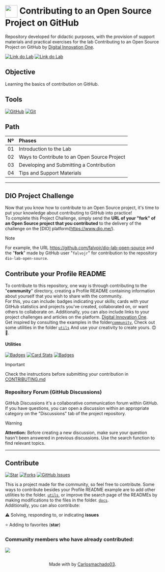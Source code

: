 <h1>
    <a href="https://www.dio.me/">
     <img align="center" width="40px" src="https://hermes.digitalinnovation.one/assets/diome/logo-minimized.png"></a>
    <span> Contributing to an Open Source Project on GitHub</span>
</h1>

Repository developed for didactic purposes, with the provision of support materials and practical exercises for the lab Contributing to an Open Source Project on GitHub by [Digital Innovation One](https://www.dio.me/).

[![Link do Lab](https://img.shields.io/badge/▶-000?style=for-the-badge&logo=movie&logoColor=E94D5F)](https://web.dio.me/lab/desafio-de-projeto-contribuindo-em-um-projeto-open-source-no-github/learning/913f26fd-1018-4643-b59a-6356ea77dc2e) 
[![Link do Lab](https://img.shields.io/badge/Acesse%20o%20Lab%20na%20Plataforma-E94D5F?style=for-the-badge)](https://web.dio.me/lab/desafio-de-projeto-contribuindo-em-um-projeto-open-source-no-github/learning/913f26fd-1018-4643-b59a-6356ea77dc2e)

## Objective
Learning the basics of contribution on GitHub.

## Tools
[![GitHub](https://img.shields.io/badge/GitHub-000?style=for-the-badge&logo=github&logoColor=30A3DC)](https://docs.github.com/)
[![Git](https://img.shields.io/badge/Git-000?style=for-the-badge&logo=git&logoColor=E94D5F)](https://git-scm.com/doc) 

## Path
<table>
  <thead>
    <tr align="left">
      <th>Nº</th>
      <th>Phases</th>
    </tr>
  </thead>
  <tbody align="left">
    <tr>
      <td>01</td>
      <td>Introduction to the Lab</td>
    </tr>
    <tr>
      <td>02</td>
      <td>Ways to Contribute to an Open Source Project</td>
    </tr>
    <tr>
      <td>03</td>
      <td>Developing and Submitting a Contribution</td>  
    </tr>
    <tr>
      <td>04</td>
      <td>Tips and Support Materials</td>    
    </tr>
  </tbody>
</table>

---
## DIO Project Challenge
Now that you know how to contribute to an Open Source project, it's time to put your knowledge about contributing to GitHub into practice! <br>
To complete this Project Challenge, simply send the **URL of your "fork" of an Open Source project that you contributed** to the delivery of the challenge on the [DIO] platform(https://www.dio.me/).

> [!NOTE]   
> For example, the URL https://github.com/falvojr/dio-lab-open-source and the "**fork**" made by GitHub user "`falvojr`" for contribution to the repository `dio-lab-open-source`.

## Contribute your Profile README
To contribute to this repository, one way is through contributing to the "**community**" directory, creating a Profile README containing information about yourself that you wish to share with the community. <br> For this, you can include: badges indicating your skills; cards with your GitHub statistics and projects you've created, collaborated on, or want others to collaborate on. Additionally, you can also include links to your project challenges and articles on the platform. [Digital Innovation One](https://www.dio.me/). <br>
Get inspired by consulting the examples in the folder[`community`](https://github.com/digitalinnovationone/dio-lab-open-source/tree/main/community), Check out some utilities in the folder [`utils`](https://github.com/digitalinnovationone/dio-lab-open-source/tree/main/utils) And use your creativity to create yours. 😊💙.

#### Utilities

[![Badges](https://img.shields.io/badge/Badges-30A3DC?style=for-the-badge)](https://github.com/digitalinnovationone/dio-lab-open-source/blob/main/utils/badges/badges.md)
[![Card Stats](https://img.shields.io/badge/Card%20Stats-E94D5F?style=for-the-badge)](https://github.com/digitalinnovationone/dio-lab-open-source/blob/main/utils/cards/github-stats.md)
[![Badges](https://img.shields.io/badge/Card%20Streak%20States-30A3DC?style=for-the-badge)](https://github.com/digitalinnovationone/dio-lab-open-source/blob/main/utils/cards/github-streak-stats.md)

> [!IMPORTANT]   
> Check the instructions before submitting your contribution in [CONTRIBUTING.md](https://github.com/digitalinnovationone/dio-lab-open-source/blob/main/CONTRIBUTING.md)

### Repository Forum (GitHub Discussions)
GitHub Discussions it's a collaborative communication forum within GitHub. If you have questions, you can open a discussion within an appropriate category on the "Discussions" tab of the project repository.

> [!WARNING]  
> **Attention:** Before creating a new discussion, make sure your question hasn't been answered in previous discussions. Use the search function to find relevant topics.

---

## Contribute
[![Star](https://img.shields.io/github/stars/digitalinnovationone/dio-lab-open-source?style=social)](https://github.com/digitalinnovationone/dio-lab-open-source/stargazers)
[![Forks](https://img.shields.io/github/forks/digitalinnovationone/dio-lab-open-source?style=social)](https://github.com/digitalinnovationone/dio-lab-open-source/forks)
[![GitHub Issues](https://img.shields.io/github/issues/digitalinnovationone/dio-lab-open-source?style=social)](https://github.com/digitalinnovationone/dio-lab-open-source/issues/)

 This is a project made for the community, so feel free to contribute. Some ways to contribute besides your Profile README example are to add other utilities to the folder. [`utils`](https://github.com/digitalinnovationone/dio-lab-open-source/tree/main/utils), or improve the search page of the READMEs by making modifications to the files in the folder. [`docs`](https://github.com/digitalinnovationone/dio-lab-open-source/tree/main/docs). <br>
 Additionally, you can also contribute:
 
⚠️ Solving, responding to, or indicating **issues**

⭐ Adding to favorites (**star**) 

### Community members who have already contributed:
<a href="https://github.com/digitalinnovationone/dio-lab-open-source/graphs/contributors">
  <img src="https://contrib.rocks/image?repo=digitalinnovationone/dio-lab-open-source"/>
</a>

##
<div align="center"> Made with by <a href="https://github.com/Carlosmachado03">Carlosmachado03</a>.</div>
